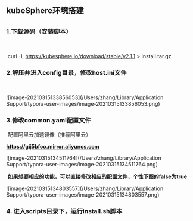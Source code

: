 ##                               kubeSphere环境搭建

##  

### 1.下载源码（安装脚本）

​     

​           curl -L  https://kubesphere.io/download/stable/v2.1.1 > install.tar.gz



### 2.解压并进入config目录，修改host.ini文件

​           

![image-20210315133856053](/Users/zhang/Library/Application Support/typora-user-images/image-20210315133856053.png) 



### 3.修改common.yaml配置文件

​      配置阿里云加速镜像（推荐阿里云）  

   **https://gij5bfoo.mirror.aliyuncs.com** 

![image-20210315134511764](/Users/zhang/Library/Application Support/typora-user-images/image-20210315134511764.png)





    **如果想要相应的功能，可以直接修改相应的配置文件，个性下图的false为true**

![image-20210315134803557](/Users/zhang/Library/Application Support/typora-user-images/image-20210315134803557.png)







### 4. 进入scripts目录下，运行install.sh脚本

 





